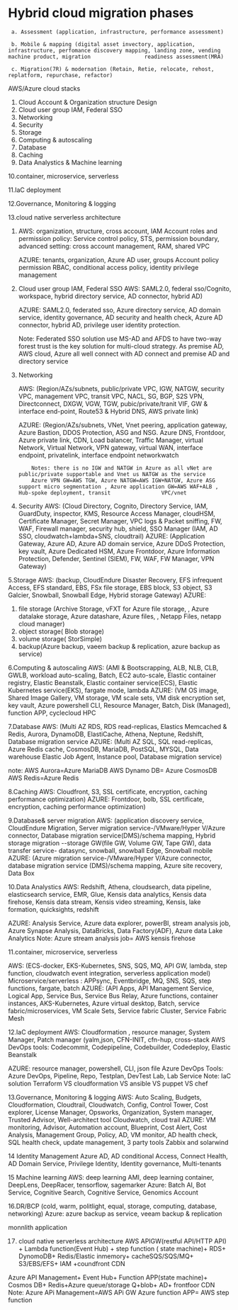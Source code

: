 # Hybrid cloud migration phases

     a. Assessment (application, infrastructure, performance assessment)
     
     b. Mobile & mapping (digital asset invectory, application, infrastructure, perfomance discovery mapping, landing zone, vending machine product, migration                 readiness assessment(MRA)  
     
     c. Migration(7R) & modernation (Retain, Retie, relocate, rehost, replatform, repurchase, refactor)
 
 AWS/Azure cloud stacks
 
  1. Cloud Account & Organization structure Design
  2. Cloud user group IAM, Federal SSO
  3. Networking 
  4. Security
  5. Storage
  6. Computing & autoscaling 
  7. Database
  8. Caching
  9. Data Analystics & Machine learning
 
 10.container, microservice, serverless
 
 11.IaC deployment
 
 12.Governance, Monitoring & logging
 
 13.cloud native serverless architecture 
  
  1.  AWS:  organization, structure, cross account, IAM Account roles and permission policy: Service control policy, STS, permission boundary, advanced setting: cross              account management, RAM, shared VPC
      
      AZURE: tenants, organization, Azure AD user, groups Account policy permission RBAC, conditional access policy, identity privilege management

  2. Cloud user group IAM, Federal SSO
       AWS:   SAML2.0, federal sso/Cognito, workspace, hybrid directory service, AD connector, hybrid AD)
       
       AZURE: SAML2.0, federated sso, Azure directory service, AD domain service, identity governance, AD security and health check, Azure AD connector, hybrid AD,                   privilege user identity protection. 

        Note: Federated SSO solution use MS-AD and AFDS to have two-way forest trust is the key solution for multi-cloud strategy.  As premise AD, AWS cloud, Azure all well connect with AD connect and premise AD and directory service 

  3. Networking 
  
       AWS:  (Region/AZs/subnets, public/private VPC, IGW, NATGW, security VPC, management VPC, transit VPC, NACL, SG, BGP, S2S VPN, Directconnect, DXGW, VGW, TGW,                  pubic/private/tranit VIF, GW & interface end-point, Route53 & Hybrid DNS, AWS private link)

       AZURE: (Region/AZs/subnets, VNet, Vnet peering, application gateway, Azure Bastion, DDOS Protection, ASG and NSG. Azure DNS, Frontdoor, Azure private link, CDN,              Load balancer, Traffic Manager, virtual Network, Virtual Network, VPN gateway, virtual WAN, interface endpoint, privatelink, interface endpoint                        networkwatch
   
             Notes: there is no IGW and NATGW in Azure as all vNet are public/private supportable and Vnet us NATGW as the service 
             Azure VPN GW=AWS TGW, Azure NATGW=AWS IGW+NATGW, Azure ASG support micro segmentation , Azure application GW=AWS WAF+ALB , Hub-spoke deployment, transit                VPC/vnet

  4. Security
AWS: (Cloud Directory, Cognito, Directory Service, IAM, GuardDuty, inspector, KMS, Resource Access Manager, cloudHSM, Certificate Manager, Secret Manager, VPC logs & Packet sniffing, FW, WAF, Firewall manager, security hub, shield, SSO Manager
(IAM, AD SSO, cloudwatch+lambda+SNS, cloudtrail)
AZURE: (Application Gateway, Azure AD, Azure AD domain service, Azure DDoS Protection, key vault, Azure Dedicated HSM, Azure Frontdoor, Azure Information Protection, Defender, Sentinel (SIEM), FW, WAF, FW Manager, VPN Gateway)

 5.Storage
AWS: (backup, CloudEndure Disaster Recovery, EFS infrequent Access, EFS standard, EBS, FSx file storage, EBS block, S3 object, S3 Galcier, Snowball, Snowball Edge, Hybrid storage Gateway)
AZURE: 
1.	file storage (Archive Storage, vFXT for Azure file storage, , Azure datalake storage, Azure datashare, Azure files, , Netapp Files, netapp cloud manager)
2.	object storage( Blob storage)
3.	volume storage( StorSimple)
4.	backup(Azure backup, vaeem backup & replication, azure backup as service)

6.Computing & autoscaling 
 AWS: (AMI & Bootscrapping, ALB, NLB, CLB, GWLB, workload auto-scaling, Batch, EC2 auto-scale, Elastic container registry, Elastic Beanstalk, Elastic container service(ECS), Elastic Kubernetes service(EKS), fargate mode, lambda
AZURE: (VM OS image, Shared Image Gallery, VM storage, VM scale sets, VM disk encryption set, key vault, Azure powershell CLI, Resource Manager, Batch, Disk (Managed), function APP, cyclecloud HPC

 7.Database
 AWS: (Multi AZ RDS, RDS read-replicas, Elastics Memcached & Redis, Aurora, DynamoDB, ElastiCache, Athena, Neptune, Redshift, Database migration service
AZURE: (Multi AZ SQL, SQL read-replicas, Azure Redis cache, CosmosDB, MariaDB, PostSQL, MYSQL, Data warehouse Elastic Job Agent, Instance pool, Database migration service)
 
note: AWS Aurora=Azure MariaDB
          AWS Dynamo DB= Azure CosmosDB
          AWS Redis=Azure Redis

 8.Caching
AWS:  Cloudfront, S3, SSL certificate, encryption, caching performance optimization)
AZURE: Frontdoor, bolb,  SSL certificate, encryption, caching performance optimization)

9.Database& server migration
 AWS: (application discovery service, CloudEndure Migration, Server migration service-/VMware/Hyper V/Azure connector, Database migration service(DMS)/schema mapping, Hybrid storage migration --storage GW(file GW, Volume GW, Tape GW),  data transfer service- datasync, snowball, snowball Edge, Snowball mobile
AZURE: (Azure migration service-/VMware/Hyper V/Azure connector, database migration service (DMS)/schema mapping, Azure site recovery, Data Box

 10.Data Analystics
AWS: Redshift, Athena, cloudsearch, data pipeline, elasticsearch service, EMR, Glue, Kensis data analytics, Kensis data firehose, Kensis data stream, Kensis video streaming, Kensis, lake formation, quicksights, redshift

AZURE: Analysis Service, Azure data explorer, powerBI, stream analysis job, Azure Synapse Analysis, DataBricks, Data Factory(ADF), Azure data Lake Analytics
Note: Azure stream analysis job= AWS kensis firehose

 11.container, microservice, serverless

 AWS: (ECS-docker, EKS-Kubernetes, SNS, SQS, MQ, API GW,  lambda, step function, cloudwatch event integration, serverless application model)
Microservice/serverless : APPsync, Eventbridge, MQ, SNS, SQS, step functions, fargate, batch 
AZURE: (API Apps, API Management Service, Logical App, Service Bus, Service Bus Relay, Azure functions, container instances, AKS-Kubernetes, Azure virtual desktop, Batch, service fabric/microservices, VM Scale Sets, Service fabric Cluster, Service Fabric Mesh

12.IaC deployment
AWS:  Cloudformation , resource manager, System Manager, Patch manager (yalm,json, CFN-INIT, cfn-hup, cross-stack
 AWS DevOps tools: Codecommit, Codepipeline, Codebuilder, Codedeploy, Elastic Beanstalk

AZURE: resource manager, powershell, CLI, json file
Azure DevOps Tools: Azure DevOps, Pipeline, Repo, Testplan, DevTest Lab, Lab Service
Note: IaC solution Terraform VS cloudformation VS ansible VS puppet VS chef

13.Governance, Monitoring & logging
AWS: Auto Scaling, Budgets, Cloudformation, Cloudtrail, Cloudwatch, Config, Control Tower, Cost explorer, License Manager, Opsworks, Organization, System manager, Trusted Advisor, Well-architect tool
Cloudwatch, cloud trail
AZURE: VM monitoring, Advisor, Automation account, Blueprint, Cost Alert, Cost Analysis, Management Group, Policy, AD, VM monitor, AD health check, SQL health check, update management, 3 party tools Zabbix and solarwind

14 Identity Management
Azure AD, AD conditional Access, Connect Health, AD Domain Service, Privilege Identity, Identity governance, Multi-tenants 

15 Machine learning
AWS: deep learning AMI, deep learning container, DeepLens, DeepRacer, tensorflow, sagemarker
Azure: Batch AI, Bot Service, Cognitive Search, Cognitive Service, Genomics Account

16.DR/BCP (cold, warm, politlight, equal, storage, computing, database, networking) 
Azure: azure backup as service, veeam backup & replication 

monnlith application

17. cloud native serverless architecture 
AWS 
APIGW(restful API/HTTP API) + Lambda function(Event Hub) + step function ( state machine)+ RDS+ DynomoDB+ Redis/Elastic inmemory+ cacheSQS/SQS/MQ+ S3/EBS/EFS+ IAM +coundfront CDN

Azure
API Management+ Event Hub+ Function APP(state machine)+ Cosmos DB+ Redis+Azure queue/storage Q+blob+ AD+ frontfoor CDN
Note:
Azure APi Management=AWS APi GW
Azure function APP= AWS step function
